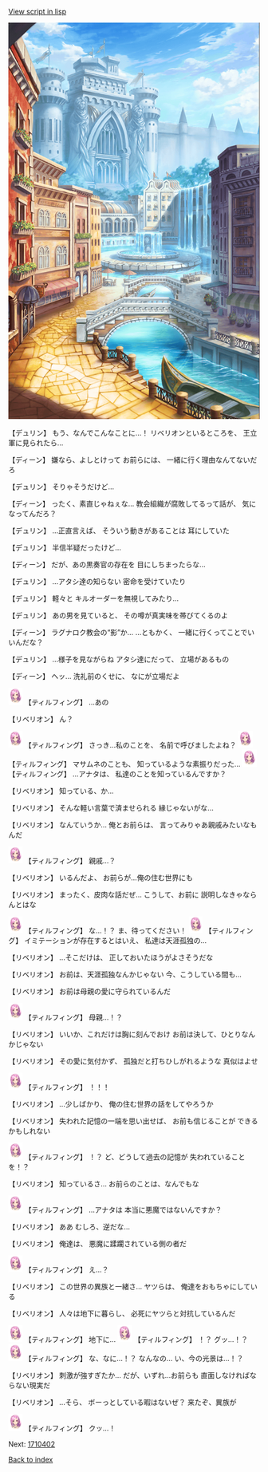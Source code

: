 [View script in lisp](../scripts/1710302.txt)

![006_town.png](../images/backgrounds/006_town.png)

【デュリン】
もう、なんでこんなことに…！
リベリオンといるところを、
王立軍に見られたら…

【ディーン】
嫌なら、よしとけって
お前らには、
一緒に行く理由なんてないだろ

【デュリン】
そりゃそうだけど…

【ディーン】
ったく、素直じゃねぇな…
教会組織が腐敗してるって話が、
気になってんだろ？

【デュリン】
…正直言えば、
そういう動きがあることは
耳にしていた

【デュリン】
半信半疑だったけど…

【ディーン】
だが、あの黒奏官の存在を
目にしちまったらな…

【デュリン】
…アタシ達の知らない
密命を受けていたり

【デュリン】
軽々と
キルオーダーを無視してみたり…

【デュリン】
あの男を見ていると、
その噂が真実味を帯びてくるのよ

【ディーン】
ラグナロク教会の“影”か…
…ともかく、
一緒に行くってことでいいんだな？

【デュリン】
…様子を見ながらね
アタシ達にだって、
立場があるもの

【ディーン】
ヘッ…
洗礼前のくせに、
なにが立場だよ

<img src="../images/units/101411.png" alt="101411.png" height="34"/>
【ティルフィング】
…あの

【リベリオン】
ん？

<img src="../images/units/101411.png" alt="101411.png" height="34"/>
【ティルフィング】
さっき…私のことを、
名前で呼びましたよね？

<img src="../images/units/101411.png" alt="101411.png" height="34"/>
【ティルフィング】
マサムネのことも、
知っているような素振りだった…

<img src="../images/units/101411.png" alt="101411.png" height="34"/>
【ティルフィング】
…アナタは、
私達のことを知っているんですか？

【リベリオン】
知っている、か…

【リベリオン】
そんな軽い言葉で済ませられる
縁じゃないがな…

【リベリオン】
なんていうか…
俺とお前らは、
言ってみりゃあ親戚みたいなもんだ

<img src="../images/units/101411.png" alt="101411.png" height="34"/>
【ティルフィング】
親戚…？

【リベリオン】
いるんだよ、
お前らが…俺の住む世界にも

【リベリオン】
まったく、皮肉な話だぜ…
こうして、お前に
説明しなきゃならんとはな

<img src="../images/units/101411.png" alt="101411.png" height="34"/>
【ティルフィング】
な…！？
ま、待ってください！

<img src="../images/units/101411.png" alt="101411.png" height="34"/>
【ティルフィング】
イミテーションが存在するとはいえ、
私達は天涯孤独の…

【リベリオン】
…そこだけは、
正しておいたほうがよさそうだな

【リベリオン】
お前は、天涯孤独なんかじゃない
今、こうしている間も…

【リベリオン】
お前は母親の愛に守られているんだ

<img src="../images/units/101411.png" alt="101411.png" height="34"/>
【ティルフィング】
母親…！？

【リベリオン】
いいか、これだけは胸に刻んでおけ
お前は決して、ひとりなんかじゃない

【リベリオン】
その愛に気付かず、
孤独だと打ちひしがれるような
真似はよせ

<img src="../images/units/101411.png" alt="101411.png" height="34"/>
【ティルフィング】
！！！

【リベリオン】
…少しばかり、
俺の住む世界の話をしてやろうか

【リベリオン】
失われた記憶の一端を思い出せば、
お前も信じることが
できるかもしれない

<img src="../images/units/101411.png" alt="101411.png" height="34"/>
【ティルフィング】
！？
ど、どうして過去の記憶が
失われていることを！？

【リベリオン】
知っているさ…
お前らのことは、なんでもな

<img src="../images/units/101411.png" alt="101411.png" height="34"/>
【ティルフィング】
…アナタは
本当に悪魔ではないんですか？

【リベリオン】
ああ
むしろ、逆だな…

【リベリオン】
俺達は、
悪魔に蹂躙されている側の者だ

<img src="../images/units/101411.png" alt="101411.png" height="34"/>
【ティルフィング】
え…？

【リベリオン】
この世界の異族と一緒さ…
ヤツらは、
俺達をおもちゃにしている

【リベリオン】
人々は地下に暮らし、
必死にヤツらと対抗しているんだ

<img src="../images/units/101411.png" alt="101411.png" height="34"/>
【ティルフィング】
地下に…

<img src="../images/units/101411.png" alt="101411.png" height="34"/>
【ティルフィング】
！？
グッ…！？

<img src="../images/units/101411.png" alt="101411.png" height="34"/>
【ティルフィング】
な、なに…！？
なんなの…
い、今の光景は…！？

【リベリオン】
刺激が強すぎたか…
だが、いずれ…お前らも
直面しなければならない現実だ

【リベリオン】
…そら、
ボーっとしている暇はないぜ？
来たぞ、異族が

<img src="../images/units/101411.png" alt="101411.png" height="34"/>
【ティルフィング】
クッ…！

Next: [1710402](1710402.md)

[Back to index](index.md)
